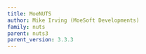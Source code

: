 ```yaml
---
title: MoeNUTS
author: Mike Irving (MoeSoft Developments)
family: nuts
parent: nuts3
parent_version: 3.3.3
---
```

